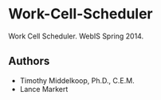 # Work-Cell-Scheduler

Work Cell Scheduler.  WebIS Spring 2014.

## Authors
* Timothy Middelkoop, Ph.D., C.E.M.
* Lance Markert